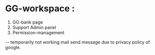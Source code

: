 # GG-workspace : 
1) GG-bank page
2) Support Admin panel
3) Permission-management

-- temporarily not working mail send message due to privacy policy of google.
